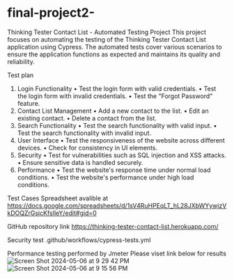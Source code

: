 # final-project2-


Thinking Tester Contact List - Automated Testing Project
This project focuses on automating the testing of the Thinking Tester Contact List application using Cypress. The automated tests cover various scenarios to ensure the application functions as expected and maintains its quality and reliability.


Test plan 
1.	Login Functionality
•	Test the login form with valid credentials.
•	Test the login form with invalid credentials.
•	Test the "Forgot Password" feature.
2.	Contact List Management
•	Add a new contact to the list.
•	Edit an existing contact.
•	Delete a contact from the list.
3.	Search Functionality
•	Test the search functionality with valid input.
•	Test the search functionality with invalid input.
4.	User Interface
•	Test the responsiveness of the website across different devices.
•	Check for consistency in UI elements.
5.	Security
•	Test for vulnerabilities such as SQL injection and XSS attacks.
•	Ensure sensitive data is handled securely.
6.	Performance
•	Test the website's response time under normal load conditions.
•	Test the website's performance under high load conditions.

 Test Cases Spreadsheet avalible at 
https://docs.google.com/spreadsheets/d/1sV4RuHPEqLT_hL28JXbWYywjzVkDOQZrGsjcKfsIleY/edit#gid=0

GitHub repository link
https://thinking-tester-contact-list.herokuapp.com/

Security test 
.github/workflows/cypress-tests.yml


Performance testing performed by Jmeter 
Please viset link below for results
![Screen Shot 2024-05-06 at 9 29 42 PM](https://github.com/semous2006/final-project2-/assets/151662132/52a6c23e-f4ce-4653-9055-ad7dd81106a6)
![Screen Shot 2024-05-06 at 9 15 56 PM](https://github.com/semous2006/final-project2-/assets/151662132/96d434b0-a003-4ac7-aa6a-8888ba9864a4)


